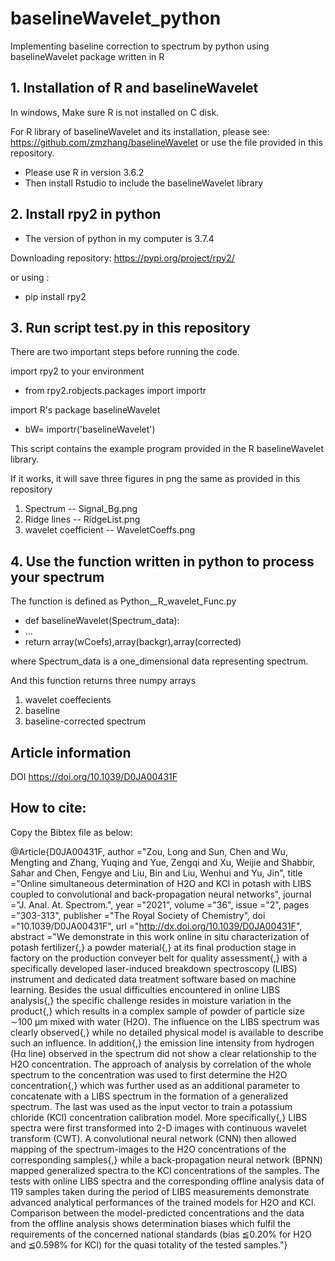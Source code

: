 # baselineWavelet_python
Implementing baseline correction to spectrum by python using baselineWavelet package written in R

## 1. Installation of R and baselineWavelet
In windows, Make sure R is not installed on C disk.

For R library of baselineWavelet and its installation, please see: https://github.com/zmzhang/baselineWavelet
or use the file provided in this repository.
* Please use R in version 3.6.2
* Then install Rstudio to include the baselineWavelet library
## 2. Install rpy2 in python
* The version of python in my computer is 3.7.4

Downloading repository: https://pypi.org/project/rpy2/

or using : 

* pip install rpy2
## 3. Run script test.py in this repository
There are two important steps before running the code.

 import rpy2 to your environment

* from rpy2.robjects.packages import importr

 import R's package baselineWavelet

* bW= importr('baselineWavelet')

This script contains the example program provided in the R baselineWavelet library.

If it works, it will save three figures in png the same as provided in this repository
1. Spectrum             --  Signal_Bg.png
2. Ridge lines          --  RidgeList.png
3. wavelet coefficient  --  WaveletCoeffs.png
## 4. Use the function written in python to process your spectrum

The function is defined as Python__R_wavelet_Func.py

* def baselineWavelet(Spectrum_data):
* ...
* return array(wCoefs),array(backgr),array(corrected)

where Spectrum_data is a one_dimensional data representing spectrum.

And this function returns three numpy arrays
1. wavelet coeffecients
2. baseline
3. baseline-corrected spectrum

## Article information

DOI	https://doi.org/10.1039/D0JA00431F

## How to cite:

Copy the Bibtex file as below:

@Article{D0JA00431F,
author ="Zou, Long and Sun, Chen and Wu, Mengting and Zhang, Yuqing and Yue, Zengqi and Xu, Weijie and Shabbir, Sahar and Chen, Fengye and Liu, Bin and Liu, Wenhui and Yu, Jin",
title  ="Online simultaneous determination of H2O and KCl in potash with LIBS coupled to convolutional and back-propagation neural networks",
journal  ="J. Anal. At. Spectrom.",
year  ="2021",
volume  ="36",
issue  ="2",
pages  ="303-313",
publisher  ="The Royal Society of Chemistry",
doi  ="10.1039/D0JA00431F",
url  ="http://dx.doi.org/10.1039/D0JA00431F",
abstract  ="We demonstrate in this work online in situ characterization of potash fertilizer{,} a powder material{,} at its final production stage in factory on the production conveyer belt for quality assessment{,} with a specifically developed laser-induced breakdown spectroscopy (LIBS) instrument and dedicated data treatment software based on machine learning. Besides the usual difficulties encountered in online LIBS analysis{,} the specific challenge resides in moisture variation in the product{,} which results in a complex sample of powder of particle size ∼100 μm mixed with water (H2O). The influence on the LIBS spectrum was clearly observed{,} while no detailed physical model is available to describe such an influence. In addition{,} the emission line intensity from hydrogen (Hα line) observed in the spectrum did not show a clear relationship to the H2O concentration. The approach of analysis by correlation of the whole spectrum to the concentration was used to first determine the H2O concentration{,} which was further used as an additional parameter to concatenate with a LIBS spectrum in the formation of a generalized spectrum. The last was used as the input vector to train a potassium chloride (KCl) concentration calibration model. More specifically{,} LIBS spectra were first transformed into 2-D images with continuous wavelet transform (CWT). A convolutional neural network (CNN) then allowed mapping of the spectrum-images to the H2O concentrations of the corresponding samples{,} while a back-propagation neural network (BPNN) mapped generalized spectra to the KCl concentrations of the samples. The tests with online LIBS spectra and the corresponding offline analysis data of 119 samples taken during the period of LIBS measurements demonstrate advanced analytical performances of the trained models for H2O and KCl. Comparison between the model-predicted concentrations and the data from the offline analysis shows determination biases which fulfil the requirements of the concerned national standards (bias ≦0.20% for H2O and ≦0.598% for KCl) for the quasi totality of the tested samples."}


